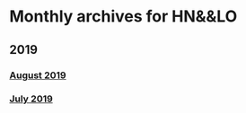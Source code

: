 </head>
<body>

# Monthly archives for HN&&LO

## 2019

### [August 2019](2019-08.html)
### [July 2019](2019-07.html)
